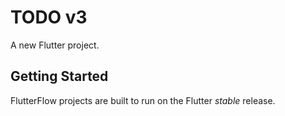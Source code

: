 # TODO v3

A new Flutter project.

## Getting Started

FlutterFlow projects are built to run on the Flutter _stable_ release.
